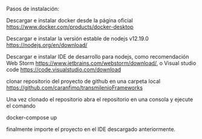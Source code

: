 Pasos de instalación:

Descargar e instalar docker desde la página oficial https://www.docker.com/products/docker-desktop

Descargar e instalar la versión estable de nodejs v12.19.0 https://nodejs.org/en/download/

Descargar e instalar IDE de desarrollo para nodejs, como recomendación Web Storm https://www.jetbrains.com/webstorm/download/, o Visual studio code https://code.visualstudio.com/download

clonar repositorio del proyecto de github en una carpeta local https://github.com/caranfimo/transmilenioFrameworks 

Una vez clonado el repositorio abra el repositorio en una consola y ejecute el comando 

docker-compose up

finalmente importe el proyecto en el IDE descargado anteriormente.
